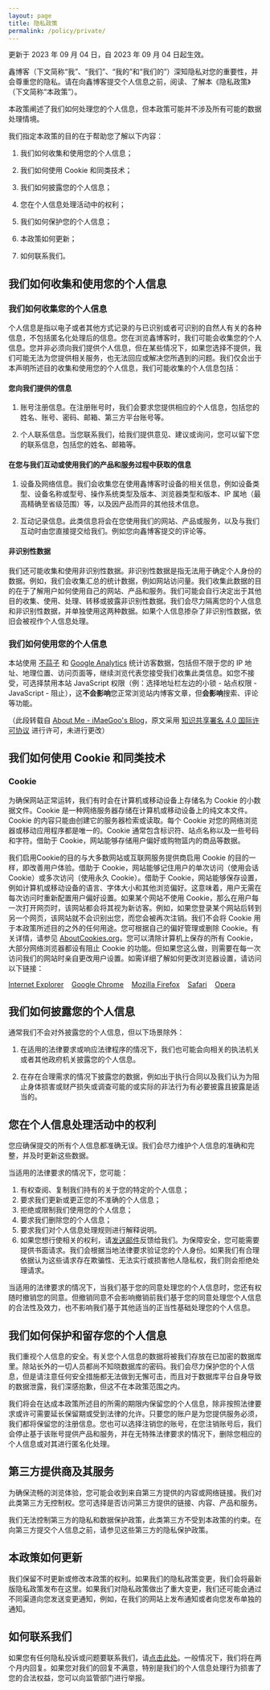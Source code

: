 ```yaml
---
layout: page
title: 隐私政策
permalink: /policy/private/
---
```


更新于 2023 年 09 月 04 日，自 2023 年 09 月 04 日起生效。

鑫博客（下文简称“我”、“我们”、“我的”和“我们的”）深知隐私对您的重要性，并会尊重您的隐私。请在向鑫博客提交个人信息之前，阅读、了解本《隐私政策》（下文简称“本政策”）。

本政策阐述了我们如何处理您的个人信息，但本政策可能并不涉及所有可能的数据处理情境。

我们指定本政策的目的在于帮助您了解以下内容：

1. 我们如何收集和使用您的个人信息；

2. 我们如何使用 Cookie 和同类技术；

3. 我们如何披露您的个人信息；

4. 您在个人信息处理活动中的权利；

5. 我们如何保护您的个人信息；

6. 本政策如何更新；

7. 如何联系我们。

## 我们如何收集和使用您的个人信息

### 我们如何收集您的个人信息

个人信息是指以电子或者其他方式记录的与已识别或者可识别的自然人有关的各种信息，不包括匿名化处理后的信息。您在浏览鑫博客时，我们可能会收集您的个人信息。您并非必须向我们提供个人信息，但在某些情况下，如果您选择不提供，我们可能无法为您提供相关服务，也无法回应或解决您所遇到的问题。我们仅会出于本声明所述目的收集和使用您的个人信息，我们可能收集的个人信息包括：

#### 您向我们提供的信息

1. 账号注册信息。在注册账号时，我们会要求您提供相应的个人信息，包括您的姓名、账号、密码、邮箱、第三方平台账号等。

2. 个人联系信息。当您联系我们，给我们提供意见、建议或询问，您可以留下您的联系信息，包括您的姓名、邮箱等。

#### 在您与我们互动或使用我们的产品和服务过程中获取的信息

1. 设备及网络信息。我们会收集您在使用鑫博客时设备的相关信息，例如设备类型、设备名称或型号、操作系统类型及版本、浏览器类型和版本、IP 属地（最高精确至省级范围）等，以及因产品而异的其他技术信息。

2. 互动记录信息。此类信息将会在您使用我们的网站、产品或服务，以及与我们互动时由您直接提交给我们。例如您向鑫博客提交的评论等。 

#### 非识别性数据

我们还可能收集和使用非识别性数据。非识别性数据是指无法用于确定个人身份的数据。例如，我们会收集汇总的统计数据，例如网站访问量。我们收集此数据的目的在于了解用户如何使用自己的网站、产品和服务。我们可能会自行决定出于其他目的收集、使用、处理、转移或披露非识别性数据。我们会尽力隔离您的个人信息和非识别性数据，并单独使用这两种数据。如果个人信息掺杂了非识别性数据，依旧会被视作个人信息处理。

### 我们如何使用您的个人信息

本站使用 [不蒜子](//busuanzi.ibruce.info/) 和 [Google Analytics](//analytics.google.com/) 统计访客数据，包括但不限于您的 IP 地址、地理位置、访问页面等，继续浏览代表您接受我们收集此类信息。如您不接受，可选择禁用本站 JavaScript 权限（例：选择地址栏左边的小锁 - 站点权限 - JavaScript - 阻止），这**不会影响**您正常浏览站内博客文章，但**会影响**搜索、评论等功能。

（此段转载自 [About Me - iMaeGoo's Blog](//www.imaegoo.com/about/)，原文采用 [知识共享署名 4.0 国际许可协议](//creativecommons.org/licenses/by/4.0/deed.zh) 进行许可，未进行更改）

## 我们如何使用 Cookie 和同类技术

### Cookie

为确保网站正常运转，我们有时会在计算机或移动设备上存储名为 Cookie 的小数据文件。Cookie 是一种网络服务器存储在计算机或移动设备上的纯文本文件。Cookie 的内容只能由创建它的服务器检索或读取。每个 Cookie 对您的网络浏览器或移动应用程序都是唯一的。Cookie 通常包含标识符、站点名称以及一些号码和字符。借助于 Cookie，网站能够存储用户偏好或购物篮内的商品等数据。

我们启用Cookie的目的与大多数网站或互联网服务提供商启用 Cookie 的目的一样，即改善用户体验。借助于 Cookie，网站能够记住用户的单次访问（使用会话 Cookie）或多次访问（使用永久 Cookie）。借助于 Cookie，网站能够保存设置，例如计算机或移动设备的语言、字体大小和其他浏览偏好。这意味着，用户无需在每次访问时重新配置用户偏好设置。如果某个网站不使用 Cookie，那么在用户每一次打开网页时，该网站都会将其视为新访客。例如，如果您登录某个网站后转到另一个网页，该网站就不会识别出您，而您会被再次注销。我们不会将 Cookie 用于本政策所述目的之外的任何用途。您可根据自己的偏好管理或删除 Cookie。有关详情，请参见 [AboutCookies.org](https://www.aboutcookies.org/)。您可以清除计算机上保存的所有 Cookie，大部分网络浏览器都设有阻止 Cookie 的功能。但如果您这么做，则需要在每一次访问我们的网站时亲自更改用户设置。如需详细了解如何更改浏览器设置，请访问以下链接：

[Internet Explorer](//support.microsoft.com/kb/260971)    [Google Chrome](//support.google.com/chrome/bin/answer.py?hl=en-GB&answer=95647&p=cpn_cookies)    [Mozilla Firefox](//support.mozilla.org/en-US/kb/Cookies)    [Safari](//support.apple.com/kb/PH5042)    [Opera](//help.opera.com/en/latest/security-and-privacy/)

## 我们如何披露您的个人信息

通常我们不会对外披露您的个人信息，但以下场景除外：

1. 在适用的法律要求或响应法律程序的情况下，我们也可能会向相关的执法机关或者其他政府机关披露您的个人信息。

2. 在存在合理需求的情况下披露您的数据，例如出于执行合同以及我们认为为阻止身体损害或财产损失或调查可能的或实际的非法行为有必要披露且披露是适当的。

## 您在个人信息处理活动中的权利

您应确保提交的所有个人信息都准确无误。我们会尽力维护个人信息的准确和完整，并及时更新这些数据。

当适用的法律要求的情况下，您可能：

1. 有权查阅、复制我们持有的关于您的特定的个人信息；
2. 要求我们更新或更正您的不准确的个人信息；
3. 拒绝或限制我们使用您的个人信息；
4. 要求我们删除您的个人信息；
5. 要求我们对个人信息处理规则进行解释说明。
6. 如果您想行使相关的权利，请[发送邮件](mailto:gteh@gteh.top)反馈给我们。为保障安全，您可能需要提供书面请求。我们会根据当地法律要求验证您的个人身份。如果我们有合理依据认为这些请求存在欺骗性、无法实行或损害他人隐私权，我们则会拒绝处理请求。

当适用的法律要求的情况下，当我们基于您的同意处理您的个人信息时，您还有权随时撤销您的同意。但撤销同意不会影响撤销前我们基于您的同意处理您个人信息的合法性及效力，也不影响我们基于其他适当的正当性基础处理您的个人信息。

## 我们如何保护和留存您的个人信息

我们重视个人信息的安全。有关您个人信息的数据将被我们存放在已加密的数据库里。除站长外的一切人员都尚不知晓数据库的密码。我们会尽力保护您的个人信息，但是请注意任何安全措施都无法做到无懈可击，而且对于数据库平台自身导致的数据泄露，我们深感抱歉，但这不在本政策范围之内。

我们将会在达成本政策所述目的所需的期限内保留您的个人信息，除非按照法律要求或许可需要延长保留期或受到法律的允许。只要您的账户是为您提供服务必须，我们都将保留您的注册信息。您也可以选择注销您的账号，在您注销账号后，我们会停止基于该账号提供产品和服务，并在无特殊法律要求的情况下，删除您相应的个人信息或对其进行匿名化处理。

## 第三方提供商及其服务

为确保流畅的浏览体验，您可能会收到来自第三方提供的内容或网络链接。我们对此类第三方无控制权。您可选择是否访问第三方提供的链接、内容、产品和服务。

我们无法控制第三方的隐私和数据保护政策，此类第三方不受到本政策的约束。在向第三方提交个人信息之前，请参见这些第三方的隐私保护政策。

## 本政策如何更新

我们保留不时更新或修改本政策的权利。如果我们的隐私政策变更，我们会将最新版隐私政策发布在这里。如果我们对隐私政策做出了重大变更，我们还可能会通过不同渠道向您发送变更通知，例如，在我们的网站上发布通知或者向您发布单独的通知。

## 如何联系我们

如果您有任何隐私投诉或问题要联系我们，请[点击此处](mailto:gteh@gteh.top)。一般情况下，我们将在两个月内回复。如果您对我们的回复不满意，特别是我们的个人信息处理行为损害了您的合法权益，您可以向监管部门进行举报。